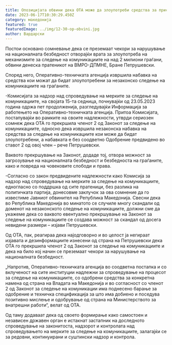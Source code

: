 ```yaml
---
title: Опозицијата обвини дека ОТА може да злоупотреби средства за прислушување
date: 2023-06-17T10:30:29.450Z
category: македонија
featured: true
featuredImage: ../img/12-30-op-obvini.jpg
author: Вардарски
---
```

<!--StartFragment-->

Постои основано сомневање дека се преземаат чекори за нарушување на националната безбедност отворајќи врата за злоупотреба на механизмите за следење на комуникациите на над 2 милиони граѓани, обвини денеска пратеникот на ВМРО-ДПМНЕ, Бране Петрушевски.

Според него, Оперативно-техничката агенција извршила набавка на средства кои можат да бидат злоупотребени за незаконско следење на комуникациите на граѓаните.

\-Комисијата за надзор над спроведување на мерките за следење на комуникациите, на својата 15-та седница, почнувајќи од 23.05.2023 година одржа пет продолженија, разгледувајќи Информација за работењето на Оперативно-техничката агенција. Притоа Комисијата, постапувајќи во рамките на своите надлежности, утврди сериозен сомнеж дека ОТА го прекршила членот 2 од Законот за следење на комуникациите, односно дека извршила незаконска набавка на средства за следење на комуникациите кои може да бидат злоупотребени, а набавката е без соодветно Одобрение предвидено во ставот 2 од овој член – рече Петрушевски.

Ваквото прекршување на Законот, додаде тој, отвора можност за загрозување на националната безбедност и безбедноста на граѓаните, како и повреда на човековите слободи и права.

\-Согласно со закон предвидените надлежности како Комисија за надзор над спроведување на мерките за следење на комуникациите, едногласно со поддршка од сите пратеници, без разлика на политичката партија, донесовме заклучок за ова сомнение да го известиме Јавниот обвинител на Република Македонија. Свесни дека во Република Македонија во минатото се случиле многу скандали од доменот на незаконското следење на комуникациите, должни сме да укажеме дека со ваквото евентуално прекршување на Законот за следење на комуникациите се создава можност за скандал од досега невидени размери – изјави Петрушевски.

Од ОТА, пак, реагираа дека најодговорно и во целост ја негираат изјавата и дезинформациите изнесени од страна на Петрушевски дека ОТА го прекршила членот 2 од Законот за следење на комуникациите и дека на било кој начин се преземаат чекори за нарушување на националната безбедност.

„Напротив, Оперативно-техничката агенција во соодветна постапка и со вклученост на сите институции надлежни за спроведување на процесот за следење на комуникациите, со одобрени средства за конкретна намена од страна на Владата на Македонија и во согласност со членот 2 од Законот за следење на комуникации има поднесено барање за одобрение и техничка спецификација за што има добиено и поседува позитивно мислење и одобрување од страна на Министерството за внатрешни работи“, велат од ОТА.

Од таму додаваат дека од своето формирање како самостоен и независен државен орган е истакнат застапник на доследното спроведување на законитоста, надзорот и контролата над спроведувањето на мерките за следење на комуникациите, залагајќи се за редовни, континуирани и суштински надзор и контрола.

<!--EndFragment-->